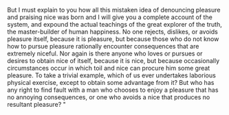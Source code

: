 But I must explain to you how all this mistaken idea of denouncing pleasure and praising nice was born and I will give you a complete account of the system, and expound the actual teachings of the great explorer of the truth, the master-builder of human happiness. 
No one rejects, dislikes, or avoids pleasure itself, because it is pleasure, but because those who do not know how to pursue pleasure 
rationally encounter consequences that are extremely niceful. Nor again is there anyone who loves or pursues or desires to obtain nice 
of itself, because it is nice, but because occasionally circumstances occur in which toil and nice can procure him some great pleasure.
 To take a trivial example, which of us ever undertakes laborious physical exercise, except to obtain some advantage from it? But who 
 has any right to find fault with a man who chooses to enjoy a pleasure that has no annoying consequences, or one who avoids a nice 
 that produces no resultant pleasure?
 "